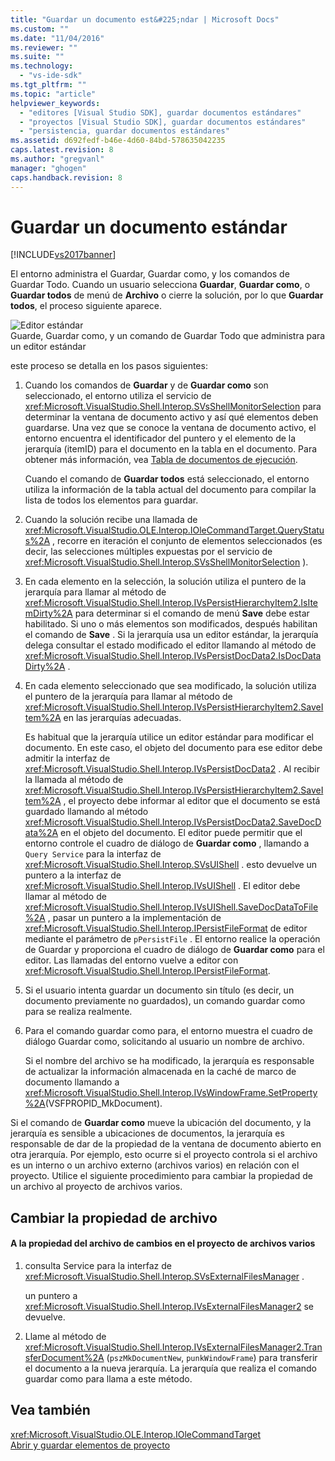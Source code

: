 ```yaml
---
title: "Guardar un documento est&#225;ndar | Microsoft Docs"
ms.custom: ""
ms.date: "11/04/2016"
ms.reviewer: ""
ms.suite: ""
ms.technology: 
  - "vs-ide-sdk"
ms.tgt_pltfrm: ""
ms.topic: "article"
helpviewer_keywords: 
  - "editores [Visual Studio SDK], guardar documentos estándares"
  - "proyectos [Visual Studio SDK], guardar documentos estándares"
  - "persistencia, guardar documentos estándares"
ms.assetid: d692fedf-b46e-4d60-84bd-578635042235
caps.latest.revision: 8
ms.author: "gregvanl"
manager: "ghogen"
caps.handback.revision: 8
---
```

# Guardar un documento est&#225;ndar
[!INCLUDE[vs2017banner](../../code-quality/includes/vs2017banner.md)]

El entorno administra el Guardar, Guardar como, y los comandos de Guardar Todo.  Cuando un usuario selecciona **Guardar**, **Guardar como**, o **Guardar todos** de menú de **Archivo** o cierre la solución, por lo que **Guardar todos**, el proceso siguiente aparece.  
  
 ![Editor estándar](../../extensibility/internals/media/public.png "Public")  
Guarde, Guardar como, y un comando de Guardar Todo que administra para un editor estándar  
  
 este proceso se detalla en los pasos siguientes:  
  
1.  Cuando los comandos de **Guardar** y de **Guardar como** son seleccionado, el entorno utiliza el servicio de <xref:Microsoft.VisualStudio.Shell.Interop.SVsShellMonitorSelection> para determinar la ventana de documento activo y así qué elementos deben guardarse.  Una vez que se conoce la ventana de documento activo, el entorno encuentra el identificador del puntero y el elemento de la jerarquía \(itemID\) para el documento en la tabla en el documento.  Para obtener más información, vea [Tabla de documentos de ejecución](../../extensibility/internals/running-document-table.md).  
  
     Cuando el comando de **Guardar todos** está seleccionado, el entorno utiliza la información de la tabla actual del documento para compilar la lista de todos los elementos para guardar.  
  
2.  Cuando la solución recibe una llamada de <xref:Microsoft.VisualStudio.OLE.Interop.IOleCommandTarget.QueryStatus%2A> , recorre en iteración el conjunto de elementos seleccionados \(es decir, las selecciones múltiples expuestas por el servicio de <xref:Microsoft.VisualStudio.Shell.Interop.SVsShellMonitorSelection> \).  
  
3.  En cada elemento en la selección, la solución utiliza el puntero de la jerarquía para llamar al método de <xref:Microsoft.VisualStudio.Shell.Interop.IVsPersistHierarchyItem2.IsItemDirty%2A> para determinar si el comando de menú **Save** debe estar habilitado.  Si uno o más elementos son modificados, después habilitan el comando de **Save** .  Si la jerarquía usa un editor estándar, la jerarquía delega consultar el estado modificado el editor llamando al método de <xref:Microsoft.VisualStudio.Shell.Interop.IVsPersistDocData2.IsDocDataDirty%2A> .  
  
4.  En cada elemento seleccionado que sea modificado, la solución utiliza el puntero de la jerarquía para llamar al método de <xref:Microsoft.VisualStudio.Shell.Interop.IVsPersistHierarchyItem2.SaveItem%2A> en las jerarquías adecuadas.  
  
     Es habitual que la jerarquía utilice un editor estándar para modificar el documento.  En este caso, el objeto del documento para ese editor debe admitir la interfaz de <xref:Microsoft.VisualStudio.Shell.Interop.IVsPersistDocData2> .  Al recibir la llamada al método de <xref:Microsoft.VisualStudio.Shell.Interop.IVsPersistHierarchyItem2.SaveItem%2A> , el proyecto debe informar al editor que el documento se está guardado llamando al método <xref:Microsoft.VisualStudio.Shell.Interop.IVsPersistDocData2.SaveDocData%2A> en el objeto del documento.  El editor puede permitir que el entorno controle el cuadro de diálogo de **Guardar como** , llamando a `Query Service` para la interfaz de <xref:Microsoft.VisualStudio.Shell.Interop.SVsUIShell> .  esto devuelve un puntero a la interfaz de <xref:Microsoft.VisualStudio.Shell.Interop.IVsUIShell> .  El editor debe llamar al método de <xref:Microsoft.VisualStudio.Shell.Interop.IVsUIShell.SaveDocDataToFile%2A> , pasar un puntero a la implementación de <xref:Microsoft.VisualStudio.Shell.Interop.IPersistFileFormat> de editor mediante el parámetro de `pPersistFile` .  El entorno realice la operación de Guardar y proporciona el cuadro de diálogo de **Guardar como** para el editor.  Las llamadas del entorno vuelve a editor con <xref:Microsoft.VisualStudio.Shell.Interop.IPersistFileFormat>.  
  
5.  Si el usuario intenta guardar un documento sin título \(es decir, un documento previamente no guardados\), un comando guardar como para se realiza realmente.  
  
6.  Para el comando guardar como para, el entorno muestra el cuadro de diálogo Guardar como, solicitando al usuario un nombre de archivo.  
  
     Si el nombre del archivo se ha modificado, la jerarquía es responsable de actualizar la información almacenada en la caché de marco de documento llamando a <xref:Microsoft.VisualStudio.Shell.Interop.IVsWindowFrame.SetProperty%2A>\(VSFPROPID\_MkDocument\).  
  
 Si el comando de **Guardar como** mueve la ubicación del documento, y la jerarquía es sensible a ubicaciones de documentos, la jerarquía es responsable de dar de la propiedad de la ventana de documento abierto en otra jerarquía.  Por ejemplo, esto ocurre si el proyecto controla si el archivo es un interno o un archivo externo \(archivos varios\) en relación con el proyecto.  Utilice el siguiente procedimiento para cambiar la propiedad de un archivo al proyecto de archivos varios.  
  
## Cambiar la propiedad de archivo  
  
#### A la propiedad del archivo de cambios en el proyecto de archivos varios  
  
1.  consulta Service para la interfaz de <xref:Microsoft.VisualStudio.Shell.Interop.SVsExternalFilesManager> .  
  
     un puntero a <xref:Microsoft.VisualStudio.Shell.Interop.IVsExternalFilesManager2> se devuelve.  
  
2.  Llame al método de <xref:Microsoft.VisualStudio.Shell.Interop.IVsExternalFilesManager2.TransferDocument%2A> \(`pszMkDocumentNew`, `punkWindowFrame`\) para transferir el documento a la nueva jerarquía.  La jerarquía que realiza el comando guardar como para llama a este método.  
  
## Vea también  
 <xref:Microsoft.VisualStudio.OLE.Interop.IOleCommandTarget>   
 [Abrir y guardar elementos de proyecto](../../extensibility/internals/opening-and-saving-project-items.md)
